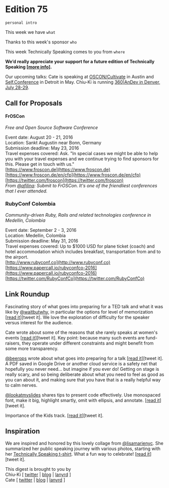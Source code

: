 # Edition 75

`personal intro`

This week we have `what`

Thanks to this week's sponsor `who`

This week Technically Speaking comes to you from `where` 

**We’d really appreciate your support for a future edition of Technically Speaking [[more info](http://www.techspeak.email/sponsorship/)].**  

Our upcoming talks: Cate is speaking at [OSCON/Cultivate](http://conferences.oreilly.com/oscon/open-source-us/) in Austin and [Self.Conference](http://selfconference.org/) in Detroit in May. Chiu-Ki is running [360|AnDev in Denver, July 28-29](http://360andev.com/).

## Call for Proposals

#### FrOSCon
*Free and Open Source Software Conference*

Event date: August 20 - 21, 2016  
Location: Sankt Augustin near Bonn, Germany  
Submission deadline: May 23, 2016  
Travel expenses covered: Ask. "In special cases we might be able to help you with your travel expenses and we continue trying to find sponsors for this. Please get in touch with us."  
[https://www.froscon.de](https://www.froscon.de)  
[https://www.froscon.de/en/cfp](https://www.froscon.de/en/cfp)  
[https://twitter.com/froscon](https://twitter.com/froscon)  
*From [@afilina](https://twitter.com/afilina/status/720626102780182529): Submit to FrOSCon. It's one of the friendliest conferences that I ever attended.*

### RubyConf Colombia
*Community-driven Ruby, Rails and related technologies conference in Medellin, Colombia*
 
Event date: September 2 - 3, 2016  
Location: Medellin, Colombia  
Submission deadline: May 31, 2016    
Travel expenses covered: Up to $1000 USD for plane ticket (coach) and hotel accommodation which includes breakfast, transportation from and to the airport.    
[http://www.rubyconf.co](http://www.rubyconf.co)  
[https://www.papercall.io/rubyconfco-2016](https://www.papercall.io/rubyconfco-2016)  
[https://twitter.com/RubyConfCo](https://twitter.com/RubyConfCo)


## Link Roundup

Fascinating story of what goes into preparing for a TED talk and what it was like by [@waitbutwhy](http://twitter.com/waitbutwhy), in particular the options for level of memorization [[read it](http://waitbutwhy.com/2016/03/doing-a-ted-talk-the-full-story.html)][tweet it]. We love the exploration of difficulty for the speaker versus interest for the audience.

Cate wrote about some of the reasons that she rarely speaks at women's events [[read it](http://www.catehuston.com/blog/2016/04/21/the-trouble-with-womens-events/)][tweet it]. Key point: because many such events are fund-raisers, they operate under different constraints and might benefit from some more transparency.

[@beerops](http://twitter.com/beerops) wrote about what goes into preparing for a talk [[read it](https://beero.ps/2016/04/14/on-a-conference-speaking-routine/)][tweet it]. A PDF saved in Google Drive or another cloud service is a safety net that hopefully you never need... but imagine if you ever do! Getting on stage is really scary, and so being deliberate about what you need to feel as good as you can about it, and making sure that you have that is a really helpful way to calm nerves.

[@lookatmyslides](https://twitter.com/lookatmyslides) shares tips to present code effectively. Use monospaced font, make it big, highlight smartly, omit with ellipsis, and annotate. [[read it](http://www.slideshare.net/LookAtMySlides/codeware)][tweet it].

Importance of the Kids track. [[read it](https://metrocat.org/2016/04/thinking-about-ull)][tweet it].

## Inspiration

We are inspired and honored by this lovely collage from [@lisamarienyc](https://twitter.com/lisamarienyc). She summarized her public speaking journey with various photos, starting with her [Technically Speaking t-shirt](https://teespring.com/technically-speaking-first). What a fun way to celebrate! [[read it](https://twitter.com/lisamarienyc/status/726531258738708480)][tweet it].
  
  
This digest is brought to you by  
Chiu-Ki [ [twitter](https://twitter.com/chiuki) | [blog](http://blog.sqisland.com/) | [lanyrd](http://lanyrd.com/profile/chiuki/) ]  
Cate [ [twitter](https://twitter.com/catehstn) | [blog](http://www.catehuston.com/blog/) | [lanyrd](http://lanyrd.com/profile/catehstn/) ]
